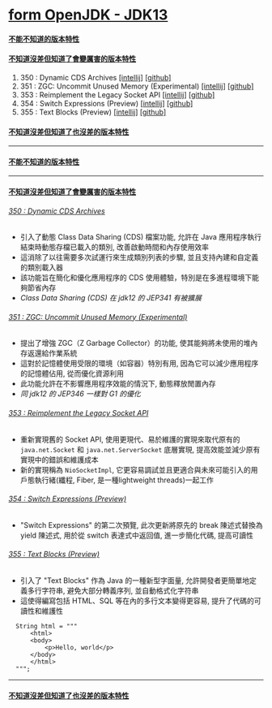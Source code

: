 <a id="head"></a>

# [form OpenJDK - JDK13](https://openjdk.org/projects/jdk/13)

#### <a id="head1"></a> [不能不知道的版本特性](#不能不知道的版本特性)

#### <a id="head2"></a> [不知道沒差但知道了會變厲害的版本特性](#不知道沒差但知道了會變厲害的版本特性)

1. 350 : Dynamic CDS Archives [[intellij]](#350--dynamic-cds-archives) [[github]](#350--dynamic-cds-archives)
1. 351 : ZGC: Uncommit Unused Memory (Experimental) [[intellij]](#351--zgc--uncommit-unused-memory--Experimental-) [[github]](#351--zgc-uncommit-unused-memory-experimental)
1. 353 : Reimplement the Legacy Socket API [[intellij]](#353--reimplement-the-legacy-socket-api) [[github]](#353--reimplement-the-legacy-socket-api)
1. 354 : Switch Expressions (Preview) [[intellij]](#354--switch-expressions--preview-) [[github]](#354--switch-expressions-preview)
1. 355 : Text Blocks (Preview) [[intellij]](#355--text-blocks--preview-) [[github]](#355--text-blocks-preview)

#### <a id="head3"></a> [不知道沒差但知道了也沒差的版本特性](#不知道沒差但知道了也沒差的版本特性)

---

#### [不能不知道的版本特性](#head1)

---

#### [不知道沒差但知道了會變厲害的版本特性](#head2)

###### [350 : Dynamic CDS Archives](https://openjdk.org/jeps/350)

- 引入了動態 Class Data Sharing (CDS) 檔案功能, 允許在 Java 應用程序執行結束時動態存檔已載入的類別, 改善啟動時間和內存使用效率
- 這消除了以往需要多次試運行來生成類別列表的步驟, 並且支持內建和自定義的類別載入器
- 該功能旨在簡化和優化應用程序的 CDS 使用體驗，特別是在多進程環境下能夠節省內存
- *Class Data Sharing (CDS) 在 jdk12 的 JEP341 有被擴展*

###### [351 : ZGC: Uncommit Unused Memory (Experimental)](https://openjdk.org/jeps/351)

- 提出了增強 ZGC（Z Garbage Collector）的功能, 使其能夠將未使用的堆內存返還給作業系統
- 這對於記憶體使用受限的環境（如容器）特別有用, 因為它可以減少應用程序的記憶體佔用, 從而優化資源利用
- 此功能允許在不影響應用程序效能的情況下, 動態釋放閒置內存
- *同 jdk12 的 JEP346 一樣對 G1 的優化*

###### [353 : Reimplement the Legacy Socket API](https://openjdk.org/jeps/353)

- 重新實現舊的 Socket API, 使用更現代、易於維護的實現來取代原有的 `java.net.Socket` 和 `java.net.ServerSocket` 底層實現, 提高效能並減少原有實現中的錯誤和維護成本
- 新的實現稱為 `NioSocketImpl`, 它更容易調試並且更適合與未來可能引入的用戶態執行緒(纖程, Fiber, 是一種lightweight threads)一起工作

###### [354 : Switch Expressions (Preview)](https://openjdk.org/jeps/354)

- "Switch Expressions" 的第二次預覽, 此次更新將原先的 break 陳述式替換為 yield 陳述式, 用於從 switch 表達式中返回值, 進一步簡化代碼, 提高可讀性

###### [355 : Text Blocks (Preview)](https://openjdk.org/jeps/355)

- 引入了 "Text Blocks" 作為 Java 的一種新型字面量, 允許開發者更簡單地定義多行字符串, 避免大部分轉義序列, 並自動格式化字符串
- 這使得編寫包括 HTML、SQL 等在內的多行文本變得更容易, 提升了代碼的可讀性和維護性
```
  String html = """
      <html>
      <body>
          <p>Hello, world</p>
      </body>
      </html>
  """;
```

---

#### [不知道沒差但知道了也沒差的版本特性](#head3)
